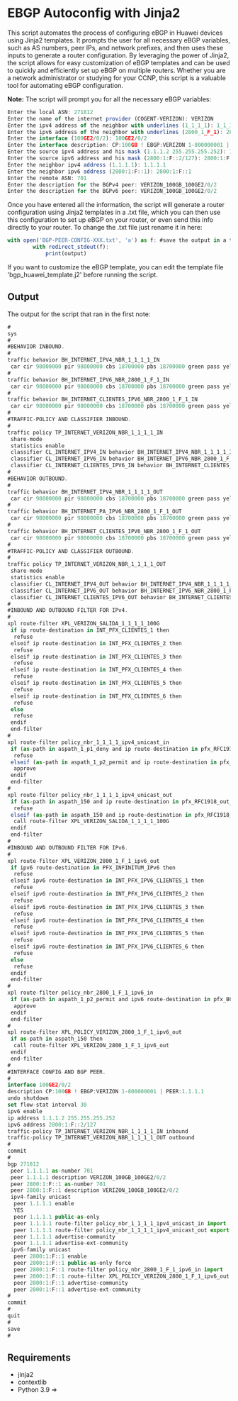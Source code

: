 # EBGP Autoconfig with Jinja2

This script automates the process of configuring eBGP in Huawei devices using Jinja2 templates. It prompts the user for all necessary eBGP variables, such as AS numbers, peer IPs, and network prefixes, and then uses these inputs to generate a router configuration. By leveraging the power of Jinja2, the script allows for easy customization of eBGP templates and can be used to quickly and efficiently set up eBGP on multiple routers. Whether you are a network administrator or studying for your CCNP, this script is a valuable tool for automating eBGP configuration.

**Note:**  The script will prompt you for all the necessary eBGP variables:
```js
Enter the local ASN: 271812
Enter the name of the internet provider (COGENT-VERIZON): VERIZON
Enter the ipv4 address of the neighbor with underlines (1_1_1_1): 1_1_1_1
Enter the ipv6 address of the neighbor with underlines (2800_1_F_1): 2800_1_F_1
Enter the interface (100GE2/0/2): 100GE2/0/2
Enter the interface description: CP:100GB ! EBGP:VERIZON 1-800000001 | PEER:1.1.1.1
Enter the source ipv4 address and his mask (1.1.1.2 255.255.255.252): 1.1.1.2 255.255.255.252
Enter the source ipv6 address and his mask (2800:1:F::2/127): 2800:1:F::2/127
Enter the neighbor ipv4 address (1.1.1.1): 1.1.1.1
Enter the neighbor ipv6 address (2800:1:F::1): 2800:1:F::1
Enter the remote ASN: 701
Enter the description for the BGPv4 peer: VERIZON_100GB_100GE2/0/2
Enter the description for the BGPv6 peer: VERIZON_100GB_100GE2/0/2
```
Once you have entered all the information, the script will generate a router configuration using Jinja2 templates in a .txt file, which you can then use this configuration to set up eBGP on your router, or even send this info directly to your router.
To change the .txt file just rename it in here:
```js
with open('BGP-PEER-CONFIG-XXX.txt', 'a') as f: #save the output in a txt file
        with redirect_stdout(f):
            print(output)
```

If you want to customize the eBGP template, you can edit the template file 'bgp_huawei_template.j2' before running the script. 

## Output

The output for the script that ran in the first note:

```js
#
sys
#
#BEHAVIOR INBOUND.
#
traffic behavior BH_INTERNET_IPV4_NBR_1_1_1_1_IN
 car cir 98000000 pir 98000000 cbs 18700000 pbs 18700000 green pass yellow pass service-class af1 color green red discard color-aware
#
traffic behavior BH_INTERNET_IPV6_NBR_2800_1_F_1_IN
 car cir 98000000 pir 98000000 cbs 18700000 pbs 18700000 green pass yellow pass service-class af1 color green red discard color-aware
#
traffic behavior BH_INTERNET_CLIENTES_IPV6_NBR_2800_1_F_1_IN
 car cir 98000000 pir 98000000 cbs 18700000 pbs 18700000 green pass yellow pass service-class af1 color green red discard color-aware
#
#TRAFFIC-POLICY AND CLASSIFIER INBOUND.
#
traffic policy TP_INTERNET_VERIZON_NBR_1_1_1_1_IN
 share-mode
 statistics enable
 classifier CL_INTERNET_IPV4_IN behavior BH_INTERNET_IPV4_NBR_1_1_1_1_IN precedence 5
 classifier CL_INTERNET_IPV6_IN behavior BH_INTERNET_IPV6_NBR_2800_1_F_1_IN precedence 10
 classifier CL_INTERNET_CLIENTES_IPV6_IN behavior BH_INTERNET_CLIENTES_IPV6_NBR_2800_1_F_1_IN precedence 15
#
#BEHAVIOR OUTBOUND.
#
traffic behavior BH_INTERNET_IPV4_NBR_1_1_1_1_OUT
 car cir 98000000 pir 98000000 cbs 18700000 pbs 18700000 green pass yellow pass service-class af1 color green red discard color-aware
#
traffic behavior BH_INTERNET_PA_IPV6_NBR_2800_1_F_1_OUT
 car cir 98000000 pir 98000000 cbs 18700000 pbs 18700000 green pass yellow pass service-class af1 color green red discard color-aware
#
traffic behavior BH_INTERNET_CLIENTES_IPV6_NBR_2800_1_F_1_OUT
 car cir 98000000 pir 98000000 cbs 18700000 pbs 18700000 green pass yellow pass service-class af1 color green red discard color-aware
#
#TRAFFIC-POLICY AND CLASSIFIER OUTBOUND.
#
traffic policy TP_INTERNET_VERIZON_NBR_1_1_1_1_OUT
 share-mode
 statistics enable
 classifier CL_INTERNET_IPV4_OUT behavior BH_INTERNET_IPV4_NBR_1_1_1_1_OUT precedence 5
 classifier CL_INTERNET_IPV6_OUT behavior BH_INTERNET_IPV6_NBR_2800_1_F_1_OUT precedence 10
 classifier CL_INTERNET_CLIENTES_IPV6_OUT behavior BH_INTERNET_CLIENTES_IPV6_NBR_2800_1_F_1_OUT precedence 15
#
#INBOUND AND OUTBOUND FILTER FOR IPv4.
#
xpl route-filter XPL_VERIZON_SALIDA_1_1_1_1_100G
 if ip route-destination in INT_PFX_CLIENTES_1 then
  refuse
 elseif ip route-destination in INT_PFX_CLIENTES_2 then
  refuse
 elseif ip route-destination in INT_PFX_CLIENTES_3 then
  refuse
 elseif ip route-destination in INT_PFX_CLIENTES_4 then
  refuse
 elseif ip route-destination in INT_PFX_CLIENTES_5 then
  refuse
 elseif ip route-destination in INT_PFX_CLIENTES_6 then
  refuse
 else
  refuse
 endif
 end-filter
#
xpl route-filter policy_nbr_1_1_1_1_ipv4_unicast_in
 if (as-path in aspath_1_p1_deny and ip route-destination in pfx_RFC1918_p1_deny) then
  refuse
 elseif (as-path in aspath_1_p2_permit and ip route-destination in pfx_RFC1918_p2_permit) then
  approve
 endif
 end-filter
#
xpl route-filter policy_nbr_1_1_1_1_ipv4_unicast_out
 if (as-path in aspath_150 and ip route-destination in pfx_RFC1918_out_ebgp_p1_deny) then
  refuse
 elseif (as-path in aspath_150 and ip route-destination in pfx_RFC1918_out_ebgp_p2_permit) then
  call route-filter XPL_VERIZON_SALIDA_1_1_1_1_100G
 endif
 end-filter
#
#INBOUND AND OUTBOUND FILTER FOR IPv6.
#
xpl route-filter XPL_VERIZON_2800_1_F_1_ipv6_out
 if ipv6 route-destination in PFX_INFINITUM_IPv6 then
  refuse
 elseif ipv6 route-destination in INT_PFX_IPV6_CLIENTES_1 then
  refuse
 elseif ipv6 route-destination in INT_PFX_IPV6_CLIENTES_2 then
  refuse
 elseif ipv6 route-destination in INT_PFX_IPV6_CLIENTES_3 then
  refuse
 elseif ipv6 route-destination in INT_PFX_IPV6_CLIENTES_4 then
  refuse
 elseif ipv6 route-destination in INT_PFX_IPV6_CLIENTES_5 then
  refuse
 elseif ipv6 route-destination in INT_PFX_IPV6_CLIENTES_6 then
  refuse
 else
  refuse
 endif
 end-filter
#
xpl route-filter policy_nbr_2800_1_F_1_ipv6_in
 if (as-path in aspath_1_p2_permit and ipv6 route-destination in pfx_BCP_IPv6_in_ebgp_permit) then
  approve
 endif
 end-filter
#
xpl route-filter XPL_POLICY_VERIZON_2800_1_F_1_ipv6_out
 if as-path in aspath_150 then
  call route-filter XPL_VERIZON_2800_1_F_1_ipv6_out
 endif
 end-filter
#
#INTERFACE CONFIG AND BGP PEER.
#
interface 100GE2/0/2
description CP:100GB ! EBGP:VERIZON 1-800000001 | PEER:1.1.1.1
undo shutdown
set flow-stat interval 30
ipv6 enable
ip address 1.1.1.2 255.255.255.252
ipv6 address 2800:1:F::2/127
traffic-policy TP_INTERNET_VERIZON_NBR_1_1_1_1_IN inbound
traffic-policy TP_INTERNET_VERIZON_NBR_1_1_1_1_OUT outbound
#
commit
#
bgp 271812
 peer 1.1.1.1 as-number 701
 peer 1.1.1.1 description VERIZON_100GB_100GE2/0/2
 peer 2800:1:F::1 as-number 701
 peer 2800:1:F::1 description VERIZON_100GB_100GE2/0/2
 ipv4-family unicast
  peer 1.1.1.1 enable
  YES
  peer 1.1.1.1 public-as-only
  peer 1.1.1.1 route-filter policy_nbr_1_1_1_1_ipv4_unicast_in import
  peer 1.1.1.1 route-filter policy_nbr_1_1_1_1_ipv4_unicast_out export
  peer 1.1.1.1 advertise-community
  peer 1.1.1.1 advertise-ext-community
 ipv6-family unicast
  peer 2800:1:F::1 enable
  peer 2800:1:F::1 public-as-only force
  peer 2800:1:F::1 route-filter policy_nbr_2800_1_F_1_ipv6_in import
  peer 2800:1:F::1 route-filter XPL_POLICY_VERIZON_2800_1_F_1_ipv6_out export
  peer 2800:1:F::1 advertise-community
  peer 2800:1:F::1 advertise-ext-community
#
commit
#
quit
#
save
#
```
## Requirements

* jinja2
* contextlib
* Python 3.9 =>
